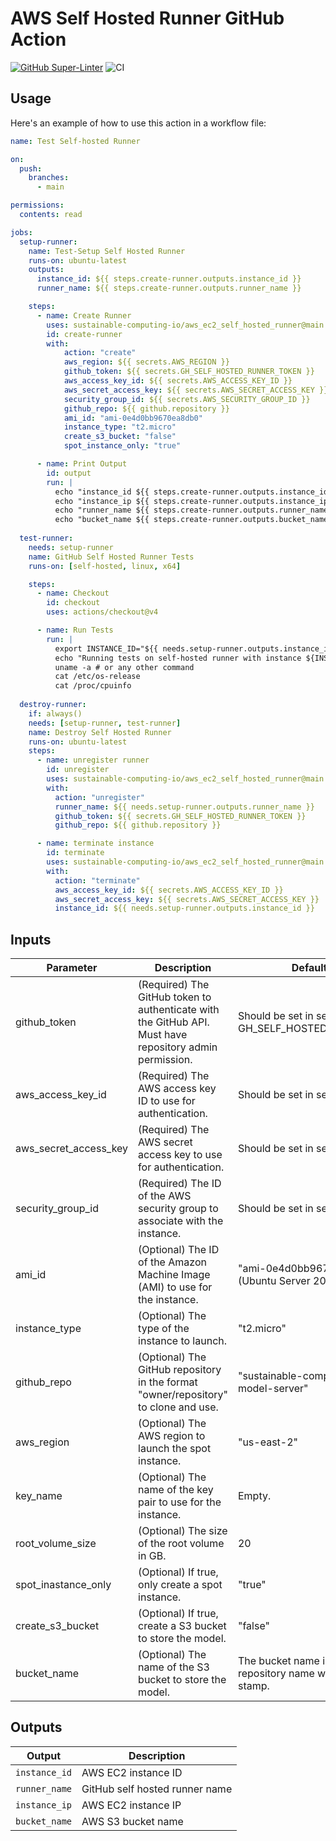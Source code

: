 # AWS Self Hosted Runner GitHub Action

[![GitHub Super-Linter](https://github.com/sustainable-computing-io/aws_ec2_self_hosted_runner/actions/workflows/linter.yml/badge.svg)](https://github.com/super-linter/super-linter)
![CI](https://github.com/sustainable-computing-io/aws_ec2_self_hosted_runner/actions/workflows/ci.yml/badge.svg)

## Usage

Here's an example of how to use this action in a workflow file:

```yaml
name: Test Self-hosted Runner

on:
  push:
    branches:
      - main

permissions:
  contents: read

jobs:
  setup-runner:
    name: Test-Setup Self Hosted Runner
    runs-on: ubuntu-latest
    outputs:
      instance_id: ${{ steps.create-runner.outputs.instance_id }}
      runner_name: ${{ steps.create-runner.outputs.runner_name }}

    steps:
      - name: Create Runner
        uses: sustainable-computing-io/aws_ec2_self_hosted_runner@main
        id: create-runner
        with:
            action: "create"
            aws_region: ${{ secrets.AWS_REGION }}
            github_token: ${{ secrets.GH_SELF_HOSTED_RUNNER_TOKEN }}
            aws_access_key_id: ${{ secrets.AWS_ACCESS_KEY_ID }}
            aws_secret_access_key: ${{ secrets.AWS_SECRET_ACCESS_KEY }}
            security_group_id: ${{ secrets.AWS_SECURITY_GROUP_ID }}
            github_repo: ${{ github.repository }}
            ami_id: "ami-0e4d0bb9670ea8db0"
            instance_type: "t2.micro"
            create_s3_bucket: "false"
            spot_instance_only: "true"

      - name: Print Output
        id: output
        run: |
          echo "instance_id ${{ steps.create-runner.outputs.instance_id }}"
          echo "instance_ip ${{ steps.create-runner.outputs.instance_ip }}"
          echo "runner_name ${{ steps.create-runner.outputs.runner_name }}"
          echo "bucket_name ${{ steps.create-runner.outputs.bucket_name }}"
    
  test-runner:
    needs: setup-runner
    name: GitHub Self Hosted Runner Tests
    runs-on: [self-hosted, linux, x64]

    steps:
      - name: Checkout
        id: checkout
        uses: actions/checkout@v4

      - name: Run Tests
        run: |
          export INSTANCE_ID="${{ needs.setup-runner.outputs.instance_id }}"
          echo "Running tests on self-hosted runner with instance ${INSTANCE_ID}"
          uname -a # or any other command
          cat /etc/os-release 
          cat /proc/cpuinfo 
  
  destroy-runner:
    if: always()
    needs: [setup-runner, test-runner]
    name: Destroy Self Hosted Runner
    runs-on: ubuntu-latest
    steps:
      - name: unregister runner
        id: unregister
        uses: sustainable-computing-io/aws_ec2_self_hosted_runner@main
        with:
          action: "unregister"
          runner_name: ${{ needs.setup-runner.outputs.runner_name }}
          github_token: ${{ secrets.GH_SELF_HOSTED_RUNNER_TOKEN }}
          github_repo: ${{ github.repository }}

      - name: terminate instance
        id: terminate
        uses: sustainable-computing-io/aws_ec2_self_hosted_runner@main
        with:
          action: "terminate"
          aws_access_key_id: ${{ secrets.AWS_ACCESS_KEY_ID }}
          aws_secret_access_key: ${{ secrets.AWS_SECRET_ACCESS_KEY }}
          instance_id: ${{ needs.setup-runner.outputs.instance_id }}
```

## Inputs

| Parameter            | Description                                                                                           | Default Value                            |
|----------------------|-------------------------------------------------------------------------------------------------------|------------------------------------------|
| github_token         | (Required) The GitHub token to authenticate with the GitHub API. Must have repository admin permission.          | Should be set in secrets, e.g. GH_SELF_HOSTED_RUNNER_TOKEN |
| aws_access_key_id    | (Required) The AWS access key ID to use for authentication.                                                      | Should be set in secrets. |
| aws_secret_access_key| (Required) The AWS secret access key to use for authentication.                                                  | Should be set in secrets. |
| security_group_id    | (Required) The ID of the AWS security group to associate with the instance.                                      | Should be set in secrets. |
| ami_id               | (Optional) The ID of the Amazon Machine Image (AMI) to use for the instance.                                     | "ami-0e4d0bb9670ea8db0" (Ubuntu Server 20.04 LTS) |
| instance_type        | (Optional) The type of the instance to launch.                                                                   | "t2.micro"                               |
| github_repo          | (Optional) The GitHub repository in the format "owner/repository" to clone and use.                              | "sustainable-computing-io/kepler-model-server" |
| aws_region           | (Optional) The AWS region to launch the spot instance.                                                           | "us-east-2"                              |
| key_name             | (Optional) The name of the key pair to use for the instance.                                                     | Empty. |
| root_volume_size     | (Optional) The size of the root volume in GB.                                                                    | 20                                       |
| spot_inastance_only  | (Optional) If true, only create a spot instance.                                                                 | "true"                                   |
| create_s3_bucket     | (Optional) If true, create a S3 bucket to store the model.                                                       | "false"                                  |
| bucket_name          | (Optional) The name of the S3 bucket to store the model.                                                         | The bucket name is the same as the repository name with time date stamp. |

## Outputs

| Output | Description             |
| ------ | ----------------------- |
| `instance_id` | AWS EC2 instance ID |
| `runner_name` | GitHub self hosted runner name |
| `instance_ip` | AWS EC2 instance IP |
| `bucket_name` | AWS S3 bucket name |
